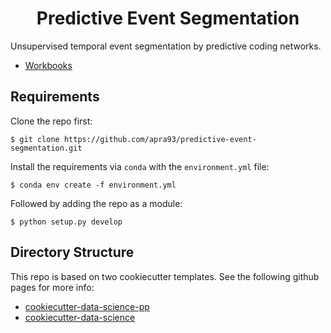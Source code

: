 <h1 align="center">Predictive Event Segmentation</h1>
<!-- Pulled from the readme of pcdsdevices https://github.com/pcdshub/pcdsdevices -->

Unsupervised temporal event segmentation by predictive coding networks.

-   [Workbooks](https://github.com/apra93/predictive-event-segmentation/tree/master/docs/source/workbooks)


## Requirements

Clone the repo first:

    $ git clone https://github.com/apra93/predictive-event-segmentation.git

Install the requirements via `conda` with the `environment.yml` file:

    $ conda env create -f environment.yml

Followed by adding the repo as a module:

    $ python setup.py develop

   
## Directory Structure

This repo is based on two cookiecutter templates. See the following github pages for more info:

-   [cookiecutter-data-science-pp](https://github.com/apra93/cookiecutter-data-science-pp)
-   [cookiecutter-data-science](https://github.com/drivendata/cookiecutter-data-science) 

 
